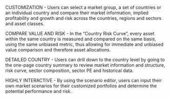 CUSTOMIZATION - Users can select a market group, a set of countries or an individual country and compare their market information, implied profitability and growth and risk across the countries, regions and sectors and asset classes.

COMPARE VALUE AND RISK - In the “Country Risk Curve”, every asset within the same country is measured and compared on the same basis, using the same unbiased metric, thus allowing for immediate and unbiased value comparison and therefore asset allocations.

DETAILED COUNTRY - Users can drill down to  the country level by going to the one-page country summary to review market information and structure, risk curve, sector composition, sector PE and historical data.

HIGHLY INTERACTIVE - By using the scenario editor, users can input their own market scenarios for their customized portfolios and determine the potential performance and risk.